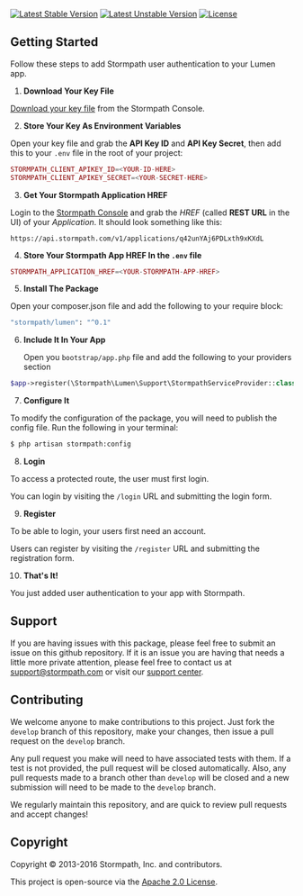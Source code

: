 [![Latest Stable Version](https://poser.pugx.org/stormpath/lumen/v/stable.svg)](https://packagist.org/packages/stormpath/lumen)
[![Latest Unstable Version](https://poser.pugx.org/stormpath/lumen/v/unstable.svg)](https://packagist.org/packages/stormpath/lumen)
[![License](https://poser.pugx.org/stormpath/lumen/license.svg)](https://packagist.org/packages/stormpath/lumen)

## Getting Started

Follow these steps to add Stormpath user authentication to your Lumen app.

1. **Download Your Key File**

  [Download your key file](https://support.stormpath.com/hc/en-us/articles/203697276-Where-do-I-find-my-API-key-) from the Stormpath Console.

2. **Store Your Key As Environment Variables**

  Open your key file and grab the **API Key ID** and **API Key Secret**, then add this to your `.env` file in the root of your project:

  ```php
  STORMPATH_CLIENT_APIKEY_ID=<YOUR-ID-HERE>
  STORMPATH_CLIENT_APIKEY_SECRET=<YOUR-SECRET-HERE>
  ```

3. **Get Your Stormpath Application HREF**

  Login to the [Stormpath Console](https://api.stormpath.com/) and grab the *HREF* (called **REST URL** in the UI) of your *Application*. It should look something like this:

  `https://api.stormpath.com/v1/applications/q42unYAj6PDLxth9xKXdL`

4. **Store Your Stormpath App HREF In the `.env` file**

  ```php
  STORMPATH_APPLICATION_HREF=<YOUR-STORMPATH-APP-HREF>
  ```

5. **Install The Package**
    
  Open your composer.json file and add the following to your require block:
  
  ```bash
  "stormpath/lumen": "^0.1"
  ```

6. **Include It In Your App**

   Open you `bootstrap/app.php` file and add the following to your providers section

  ```php
  $app->register(\Stormpath\Lumen\Support\StormpathServiceProvider::class);
  ```

7. **Configure It**

  To modify the configuration of the package, you will need to publish the config file. Run the following in your terminal:

  ```bash
  $ php artisan stormpath:config
  ```

8. **Login**

  To access a protected route, the user must first login.

  You can login by visiting the `/login` URL and submitting the login form.


9. **Register**

  To be able to login, your users first need an account.

  Users can register by visiting the `/register` URL and submitting the
  registration form.

10. **That's It!**

  You just added user authentication to your app with Stormpath. 



## Support
If you are having issues with this package, please feel free to submit an issue on this github repository.  If it is
an issue you are having that needs a little more private attention, please feel free to contact us at
[support@stormpath.com](mailto:support@stormpath.com?subject=Stormpath+Lumen+Integration) or visit our
[support center](https://support.stormpath.com).

## Contributing
We welcome anyone to make contributions to this project. Just fork the `develop` branch of this repository, make your
changes, then issue a pull request on the `develop` branch.

Any pull request you make will need to have associated tests with them.  If a test is not provided, the pull request
will be closed automatically.  Also, any pull requests made to a branch other than `develop` will be closed and a
new submission will need to be made to the `develop` branch.

We regularly maintain this repository, and are quick to review pull requests and accept changes!

## Copyright

Copyright &copy; 2013-2016 Stormpath, Inc. and contributors.

This project is open-source via the [Apache 2.0 License](http://www.apache.org/licenses/LICENSE-2.0).


[documentation]: https://docs.stormpath.com/php/laravel/latest/
